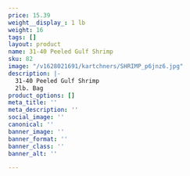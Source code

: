 ```yaml
---
price: 15.39
weight__display_: 1 lb
weight: 16
tags: []
layout: product
name: 31-40 Peeled Gulf Shrimp
sku: 82
image: "/v1628021691/kartchners/SHRIMP_p6jnz6.jpg"
description: |-
  31-40 Peeled Gulf Shrimp
  2lb. Bag
product_options: []
meta_title: ''
meta_description: ''
social_image: ''
canonical: ''
banner_image: ''
banner_format: ''
banner_class: ''
banner_alt: ''

---
```

